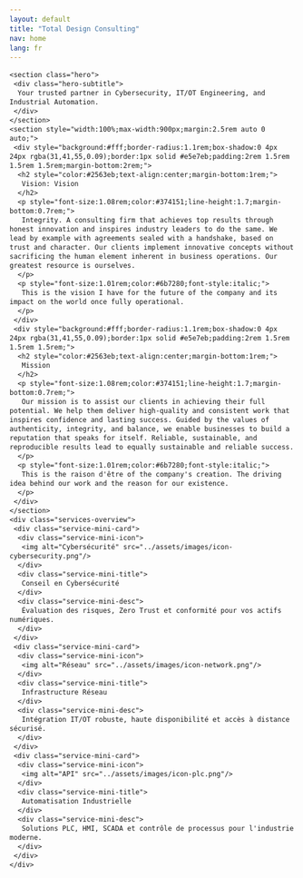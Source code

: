 ```yaml
---
layout: default
title: "Total Design Consulting"
nav: home
lang: fr
---
```


    <section class="hero">
     <div class="hero-subtitle">
      Your trusted partner in Cybersecurity, IT/OT Engineering, and Industrial Automation.
     </div>
    </section>
    <section style="width:100%;max-width:900px;margin:2.5rem auto 0 auto;">
     <div style="background:#fff;border-radius:1.1rem;box-shadow:0 4px 24px rgba(31,41,55,0.09);border:1px solid #e5e7eb;padding:2rem 1.5rem 1.5rem 1.5rem;margin-bottom:2rem;">
      <h2 style="color:#2563eb;text-align:center;margin-bottom:1rem;">
       Vision: Vision
      </h2>
      <p style="font-size:1.08rem;color:#374151;line-height:1.7;margin-bottom:0.7rem;">
       Integrity. A consulting firm that achieves top results through honest innovation and inspires industry leaders to do the same. We lead by example with agreements sealed with a handshake, based on trust and character. Our clients implement innovative concepts without sacrificing the human element inherent in business operations. Our greatest resource is ourselves.
      </p>
      <p style="font-size:1.01rem;color:#6b7280;font-style:italic;">
       This is the vision I have for the future of the company and its impact on the world once fully operational.
      </p>
     </div>
     <div style="background:#fff;border-radius:1.1rem;box-shadow:0 4px 24px rgba(31,41,55,0.09);border:1px solid #e5e7eb;padding:2rem 1.5rem 1.5rem 1.5rem;">
      <h2 style="color:#2563eb;text-align:center;margin-bottom:1rem;">
       Mission
      </h2>
      <p style="font-size:1.08rem;color:#374151;line-height:1.7;margin-bottom:0.7rem;">
       Our mission is to assist our clients in achieving their full potential. We help them deliver high-quality and consistent work that inspires confidence and lasting success. Guided by the values of authenticity, integrity, and balance, we enable businesses to build a reputation that speaks for itself. Reliable, sustainable, and reproducible results lead to equally sustainable and reliable success.
      </p>
      <p style="font-size:1.01rem;color:#6b7280;font-style:italic;">
       This is the raison d'être of the company's creation. The driving idea behind our work and the reason for our existence.
      </p>
     </div>
    </section>
    <div class="services-overview">
     <div class="service-mini-card">
      <div class="service-mini-icon">
       <img alt="Cybersécurité" src="../assets/images/icon-cybersecurity.png"/>
      </div>
      <div class="service-mini-title">
       Conseil en Cybersécurité
      </div>
      <div class="service-mini-desc">
       Évaluation des risques, Zero Trust et conformité pour vos actifs numériques.
      </div>
     </div>
     <div class="service-mini-card">
      <div class="service-mini-icon">
       <img alt="Réseau" src="../assets/images/icon-network.png"/>
      </div>
      <div class="service-mini-title">
       Infrastructure Réseau
      </div>
      <div class="service-mini-desc">
       Intégration IT/OT robuste, haute disponibilité et accès à distance sécurisé.
      </div>
     </div>
     <div class="service-mini-card">
      <div class="service-mini-icon">
       <img alt="API" src="../assets/images/icon-plc.png"/>
      </div>
      <div class="service-mini-title">
       Automatisation Industrielle
      </div>
      <div class="service-mini-desc">
       Solutions PLC, HMI, SCADA et contrôle de processus pour l'industrie moderne.
      </div>
     </div>
    </div>
